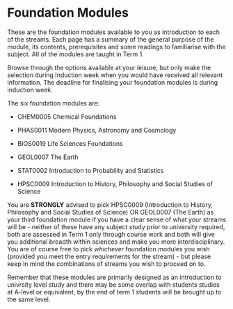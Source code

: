 # Foundation Modules
These are the foundation modules available to you as introduction to each of the streams. Each page has a 
summary of the general purpose of the module, its contents, prerequisites and some readings to familiarise 
with the subject. All of the modules are taught in Term 1.

Browse through the options available at your leisure, but only make the selection during Induction week when 
you would have received all relevant information. The deadline for finalising your foundation modules is 
during induction week.

The six foundation modules are:

- CHEM0005 Chemical Foundations

- PHAS0011 Modern Physics, Astronomy and Cosmology

- BIOS0019 Life Sciences Foundations

- GEOL0007 The Earth

- STAT0002 Introduction to Probability and Statistics

- HPSC0009 Introduction to History, Philosophy and Social Studies of Science

You are **STRONGLY** advised to pick HPSC0009 (Introduction to History, Philosophy and Social Studies of Science) 
OR GEOL0007 (The Earth) as your third foundation module if you have a clear sense of what your streams will 
be - neither of these have any subject study prior to university required, both are assessed in Term 1 
only through course work and both will give you additional breadth within sciences and make you more 
interdisciplinary. You are of course free to pick *whichever* foundation modules you wish (provided you meet the entry requirements for the stream) - but please keep in mind the combinations of streams you wish to proceed on to.  

Remember that these modules are primarily designed as an introduction to univrsity level study and there may be some overlap with students studies at A-level or equivalent, by the end of term 1 students will be brought up to the same level.
